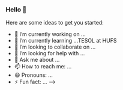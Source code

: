 ### Hello 👋
Here are some ideas to get you started:

- 🔭 I’m currently working on ...
- 🌱 I’m currently learning ...TESOL at HUFS
- 👯 I’m looking to collaborate on ...
- 🤔 I’m looking for help with ...
- 💬 Ask me about ...
- 📫 How to reach me: ...
- 😄 Pronouns: ...
- ⚡ Fun fact: ...
-->
